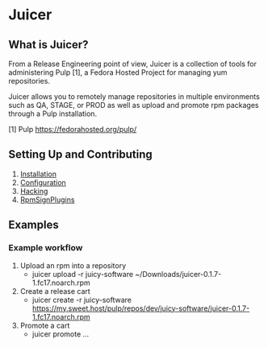 # Juicer

## What is Juicer?

From a Release Engineering point of view, Juicer is a collection of
tools for administering Pulp [1], a Fedora Hosted Project for managing
yum repositories.

Juicer allows you to remotely manage repositories in multiple
environments such as QA, STAGE, or PROD as well as upload and promote
rpm packages through a Pulp installation.

[1] Pulp  https://fedorahosted.org/pulp/

## Setting Up and Contributing

1. [Installation](https://github.com/abutcher/juicer/blob/master/docs/markdown/install.md)
2. [Configuration](https://github.com/abutcher/juicer/blob/master/docs/markdown/config.md)
3. [Hacking](https://github.com/abutcher/juicer/blob/master/docs/markdown/hacking.md)
4. [RpmSignPlugins](https://github.com/abutcher/juicer/blob/master/docs/markdown/plugins.md)

## Examples

### Example workflow

1. Upload an rpm into a repository
    * juicer upload -r juicy-software ~/Downloads/juicer-0.1.7-1.fc17.noarch.rpm
2. Create a release cart
    * juicer create -r juicy-software https://my.sweet.host/pulp/repos/dev/juicy-software/juicer-0.1.7-1.fc17.noarch.rpm
3. Promote a cart
    * juicer promote ...
